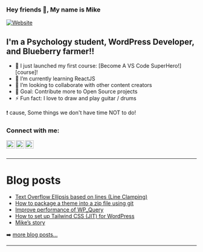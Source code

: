 ### Hey friends 👋, My name is Mike 

[![Website](https://img.shields.io/website?label=biiird.com&style=for-the-badge&url=https%3A%2F%2Fbiiird.com)](https://biiird.com)

## I'm a Psychology student, WordPress Developer, and Blueberry farmer!!

- 🔭 I just launched my first course: [Become A VS Code SuperHero!][course]!
- 🌱 I’m currently learning ReactJS
- 👯 I’m looking to collaborate with other content creators
- 🥅 Goal: Contribute more to Open Source projects
- ⚡ Fun fact: I love to draw and play guitar / drums

❗ cause, Some things we don't have time NOT to do!

### Connect with me:

[<img align="left" alt="biiird.com" width="22px" src="https://i.ibb.co/h11Pcr0/earth-fill.png" />][website]
[<img align="left" alt="biiird | LinkedIn" width="22px" src="https://i.ibb.co/TcTNH03/linkedin-box-fill.png" />][linkedin]
[<img align="left" alt="biiird | Instagram" width="22px" src="https://i.ibb.co/608x0J4/instagram-line.png" />][instagram]

<br />
<br />

---

# Blog posts
<!-- BLOG-POST-LIST:START -->
- [Text Overflow Ellipsis based on lines (Line Clamping)](https://biiird.com/blog/text-overflow-ellipsis-based-on-lines-line-clamping/)
- [How to package a theme into a zip file using git](https://biiird.com/blog/how-to-package-a-theme-into-a-zip-file-using-git/)
- [Improve performance of WP_Query](https://biiird.com/blog/improve-performance-of-wp_query/)
- [How to set up Tailwind CSS (JIT) for WordPress](https://biiird.com/blog/how-to-set-up-tailwind-css-for-wordpress/)
- [Mike’s story](https://biiird.com/blog/mikes-story/)
<!-- BLOG-POST-LIST:END -->

➡️ [more blog posts...](https://biiird.com/blog/)

---

[website]: https://biiird.com
[writing_program]: https://vsCodeHero.com
[youtube]: https://youtube.com/biiird
[instagram]: https://instagram.com/michal_kuczek
[linkedin]: https://linkedin.com/in/michalkuczek/